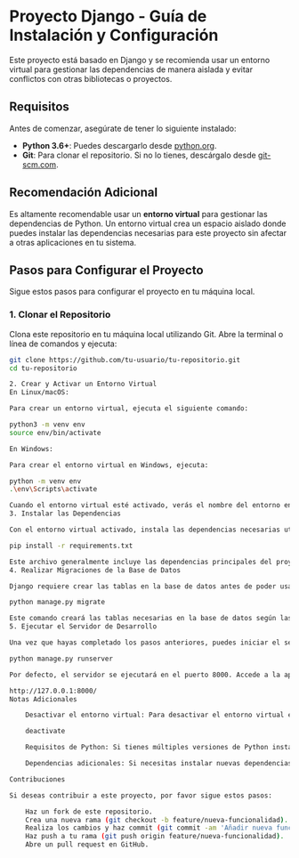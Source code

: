 # Proyecto Django - Guía de Instalación y Configuración

Este proyecto está basado en Django y se recomienda usar un entorno virtual para gestionar las dependencias de manera aislada y evitar conflictos con otras bibliotecas o proyectos.

## Requisitos

Antes de comenzar, asegúrate de tener lo siguiente instalado:

- **Python 3.6+**: Puedes descargarlo desde [python.org](https://www.python.org/downloads/).
- **Git**: Para clonar el repositorio. Si no lo tienes, descárgalo desde [git-scm.com](https://git-scm.com/downloads).

## Recomendación Adicional

Es altamente recomendable usar un **entorno virtual** para gestionar las dependencias de Python. Un entorno virtual crea un espacio aislado donde puedes instalar las dependencias necesarias para este proyecto sin afectar a otras aplicaciones en tu sistema.

## Pasos para Configurar el Proyecto

Sigue estos pasos para configurar el proyecto en tu máquina local.

### 1. Clonar el Repositorio

Clona este repositorio en tu máquina local utilizando Git. Abre la terminal o línea de comandos y ejecuta:

```bash
git clone https://github.com/tu-usuario/tu-repositorio.git
cd tu-repositorio

2. Crear y Activar un Entorno Virtual
En Linux/macOS:

Para crear un entorno virtual, ejecuta el siguiente comando:

python3 -m venv env
source env/bin/activate

En Windows:

Para crear el entorno virtual en Windows, ejecuta:

python -m venv env
.\env\Scripts\activate

Cuando el entorno virtual esté activado, verás el nombre del entorno entre paréntesis en la terminal, por ejemplo: (env).
3. Instalar las Dependencias

Con el entorno virtual activado, instala las dependencias necesarias utilizando pip. Esto descargará e instalará los paquetes listados en el archivo requirements.txt:

pip install -r requirements.txt

Este archivo generalmente incluye las dependencias principales del proyecto, como Django y otras librerías necesarias.
4. Realizar Migraciones de la Base de Datos

Django requiere crear las tablas en la base de datos antes de poder usar la aplicación. Para hacerlo, ejecuta las migraciones necesarias con el siguiente comando:

python manage.py migrate

Este comando creará las tablas necesarias en la base de datos según las definiciones de los modelos de Django.
5. Ejecutar el Servidor de Desarrollo

Una vez que hayas completado los pasos anteriores, puedes iniciar el servidor de desarrollo de Django con el siguiente comando:

python manage.py runserver

Por defecto, el servidor se ejecutará en el puerto 8000. Accede a la aplicación desde tu navegador en la siguiente URL:

http://127.0.0.1:8000/
Notas Adicionales

    Desactivar el entorno virtual: Para desactivar el entorno virtual en cualquier momento, simplemente ejecuta el siguiente comando:

    deactivate

    Requisitos de Python: Si tienes múltiples versiones de Python instaladas, asegúrate de usar la versión correcta al crear el entorno virtual (por ejemplo, python3.8 -m venv env en lugar de python3).

    Dependencias adicionales: Si necesitas instalar nuevas dependencias para el proyecto, puedes agregarlas al archivo requirements.txt y luego ejecutar pip install -r requirements.txt nuevamente.

Contribuciones

Si deseas contribuir a este proyecto, por favor sigue estos pasos:

    Haz un fork de este repositorio.
    Crea una nueva rama (git checkout -b feature/nueva-funcionalidad).
    Realiza los cambios y haz commit (git commit -am 'Añadir nueva funcionalidad').
    Haz push a tu rama (git push origin feature/nueva-funcionalidad).
    Abre un pull request en GitHub.
